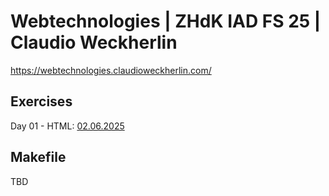 # Webtechnologies | ZHdK IAD FS 25 | Claudio Weckherlin
https://webtechnologies.claudioweckherlin.com/

## Exercises
Day 01 - HTML: [02.06.2025](/ex01_02_06_25_html/)


## Makefile
TBD